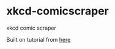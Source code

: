 # xkcd-comicscraper

xkcd comic scraper

Built on tutorial from [here](https://codeburst.io/an-introduction-to-web-scraping-with-node-js-1045b55c63f7)
